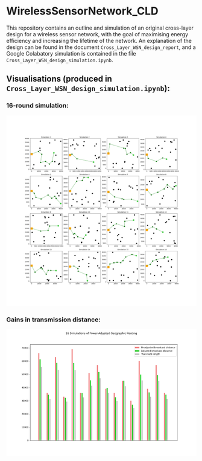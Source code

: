 # WirelessSensorNetwork_CLD
This repository contains an outline and simulation of an original cross-layer design for a wireless sensor network, with the goal of maximising energy efficiency and increasing the lifetime of the network. An explanation of the design can be found in the document `Cross_Layer_WSN_design_report`, and a Google Colabatory simulation is contained in the file `Cross_Layer_WSN_design_simulation.ipynb`. 

## Visualisations (produced in `Cross_Layer_WSN_design_simulation.ipynb`): 

### 16-round simulation:
![simulation](https://github.com/babsyco/WirelessSensorNetwork_CLD/blob/main/ELEC5514_simulation_output.png)

### Gains in transmission distance:
![distance_gains](https://github.com/babsyco/WirelessSensorNetwork_CLD/blob/main/ELEC5514_summary_data.png)
